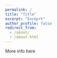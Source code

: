 ```yaml
---
permalink: /
title: "Title"
excerpt: "Exceprt"
author_profile: false
redirect_from: 
  - /about/
  - /about.html
---
```



More info here
